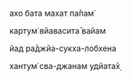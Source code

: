 ахо бата махат па̄пам̇

картум̇ вйавасита̄ вайам

йад ра̄джйа-сукха-лобхена

хантум̇ сва-джанам удйата̄х̣